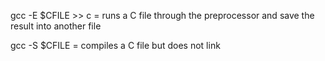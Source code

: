 gcc -E $CFILE >> c  = runs a C file through the preprocessor and save the result into another file

gcc -S $CFILE  = compiles a C file but does not link
